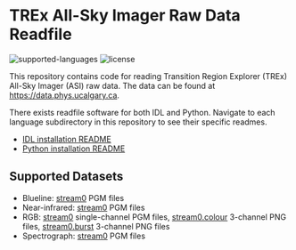 # TREx All-Sky Imager Raw Data Readfile
![supported-languages](https://img.shields.io/badge/Supported%20Languages-IDL%2C%20Python-lightgrey)
![license](https://img.shields.io/badge/license-MIT-brightgreen)

This repository contains code for reading Transition Region Explorer (TREx) All-Sky Imager (ASI) raw data. The data can be found at https://data.phys.ucalgary.ca.

There exists readfile software for both IDL and Python. Navigate to each language subdirectory in this repository to see their specific readmes.

- [IDL installation README](https://github.com/ucalgary-aurora/trex-imager-readfile/tree/main/idl)
- [Python installation README](https://github.com/ucalgary-aurora/trex-imager-readfile/tree/main/python)

## Supported Datasets

- Blueline: [stream0](https://data.phys.ucalgary.ca/sort_by_project/TREx/blueline/stream0) PGM files
- Near-infrared: [stream0](https://data.phys.ucalgary.ca/sort_by_project/TREx/NIR/stream0) PGM files
- RGB: [stream0](https://data.phys.ucalgary.ca/sort_by_project/TREx/RGB/stream0) single-channel PGM files, [stream0.colour](https://data.phys.ucalgary.ca/sort_by_project/TREx/RGB/stream0.colour) 3-channel PNG files, [stream0.burst](https://data.phys.ucalgary.ca/sort_by_project/TREx/RGB/stream0.burst) 3-channel PNG files
- Spectrograph: [stream0](https://data.phys.ucalgary.ca/sort_by_project/TREx/spectrograph/stream0) PGM files
